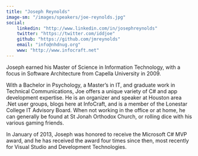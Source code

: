 ```yaml
---
title: "Joseph Reynolds"
image-sm: "/images/speakers/joe-reynolds.jpg"
social:
    linkedin: "http://www.linkedin.com/in/josephreynolds"
    twitter: "https://twitter.com/iddjoe"
    github: "https://github.com/jmreynolds"
    email: "info@nhdnug.org"
    www: "http://www.infocraft.net"
---
```

Joseph earned his Master of Science in Information Technology,
with a focus in Software Architecture from Capella University in 2009.

With a Bachelor in Psychology, a Master’s in IT, and graduate work in Technical Communications,
Joe offers a unique variety of C# and app development expertise. He is an organizer and speaker
at Houston area .Net user groups, blogs here at InfoCraft, and is a member of the Lonestar College
IT Advisory Board. When not working in the office or at home, he can generally be found at St Jonah
Orthodox Church, or rolling dice with his various gaming friends.

In January of 2013, Joseph was honored to receive the Microsoft C# MVP award, and he has received
the award four times since then, most recently for Visual Studio and Development Technologies.